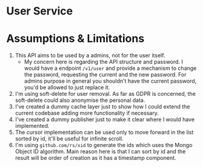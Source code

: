 # User Service

# Assumptions & Limitations

1. This API aims to be used by a admins, not for the user itself.
   * My concern here is regarding the API structure and password. I would have a endpoint `/v1/user` and provide a mechanism to change the password, requesting the current and the new password. For admins purpose in general you shouldn't have the current password, you'd be allowed to just replace it.
2. I'm using soft-delete for user removal. As far as GDPR is concerned, the soft-delete could also anonymise the personal data.
3. I've created a dummy cache layer just to show how I could extend the current codebase adding more functionality if necessary.
4. I've created a dummy publisher just to make it clear where I would have implemented.
5. The cursor implementation can be used only to move forward in the list sorted by id, it'll be useful for infinite scroll.
6. I'm using `github.com/rs/xid` to generate the ids which uses the Mongo Object ID algorithm. Main reason here is that I can sort by id and the result will be order of creation as it has a timestamp component.
